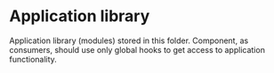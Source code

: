 # Application library

Application library (modules) stored in this folder. Component, as consumers, should use only global hooks to get access to application functionality.
